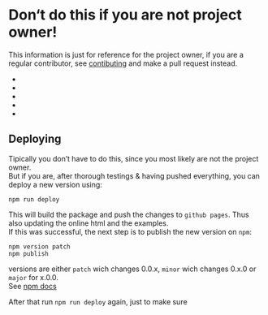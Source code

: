 # Don‘t do this if you are not project owner!

This information is just for reference for the project owner,
if you are a regular contributor, see [contibuting](CONTRIBUTING.md) and make a pull request instead.

-
-
-
-
-

## Deploying

Tipically you don’t have to do this, since you most likely are not the project owner.  
But if you are, after thorough testings & having pushed everything, you can deploy a new version using:

```
npm run deploy
```

This will build the package and push the changes to `github pages`. Thus also updating the online html and the examples.  
If this was successful, the next step is to publish the new version on `npm`:

```
npm version patch
npm publish
```

versions are either `patch` wich changes 0.0.x, `minor` wich changes 0.x.0 or `major` for x.0.0.  
See [npm docs](https://docs.npmjs.com/getting-started/publishing-npm-packages)  

After that run `npm run deploy` again, just to make sure
